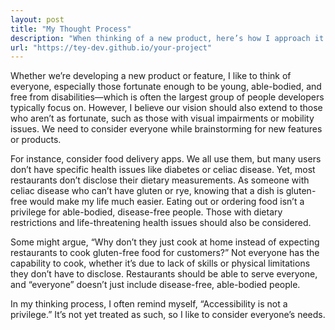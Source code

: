 ```yaml
---
layout: post
title: "My Thought Process"
description: "When thinking of a new product, here’s how I approach it."
url: "https://tey-dev.github.io/your-project"
---
```

Whether we’re developing a new product or feature, I like to think of everyone, especially those fortunate enough to be young, able-bodied, and free from disabilities—which is often the largest group of people developers typically focus on. However, I believe our vision should also extend to those who aren’t as fortunate, such as those with visual impairments or mobility issues. We need to consider everyone while brainstorming for new features or products.

For instance, consider food delivery apps. We all use them, but many users don’t have specific health issues like diabetes or celiac disease. Yet, most restaurants don’t disclose their dietary measurements. As someone with celiac disease who can’t have gluten or rye, knowing that a dish is gluten-free would make my life much easier. Eating out or ordering food isn’t a privilege for able-bodied, disease-free people. Those with dietary restrictions and life-threatening health issues should also be considered.

Some might argue, “Why don’t they just cook at home instead of expecting restaurants to cook gluten-free food for customers?” Not everyone has the capability to cook, whether it’s due to lack of skills or physical limitations they don’t have to disclose. Restaurants should be able to serve everyone, and “everyone” doesn’t just include disease-free, able-bodied people.

In my thinking process, I often remind myself, “Accessibility is not a privilege.” It’s not yet treated as such, so I like to consider everyone’s needs.
